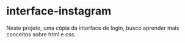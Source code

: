 # interface-instagram
 Neste projeto, uma cópia da interface de login, busco aprender mais conceitos sobre html e css. 
